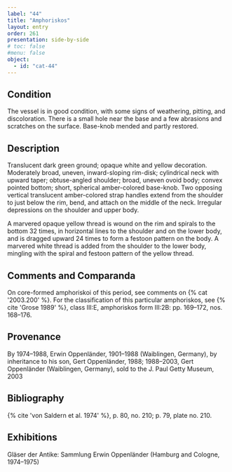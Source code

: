 ```yaml
---
label: "44"
title: "Amphoriskos"
layout: entry
order: 261
presentation: side-by-side
# toc: false
#menu: false 
object:
  - id: "cat-44"
---
```


## Condition

The vessel is in good condition, with some signs of weathering, pitting, and discoloration. There is a small hole near the base and a few abrasions and scratches on the surface. Base-knob mended and partly restored.

## Description

Translucent dark green ground; opaque white and yellow decoration. Moderately broad, uneven, inward-sloping rim-disk; cylindrical neck with upward taper; obtuse-angled shoulder; broad, uneven ovoid body; convex pointed bottom; short, spherical amber-colored base-knob. Two opposing vertical translucent amber-colored strap handles extend from the shoulder to just below the rim, bend, and attach on the middle of the neck. Irregular depressions on the shoulder and upper body.

A marvered opaque yellow thread is wound on the rim and spirals to the bottom 32 times, in horizontal lines to the shoulder and on the lower body, and is dragged upward 24 times to form a festoon pattern on the body. A marvered white thread is added from the shoulder to the lower body, mingling with the spiral and festoon pattern of the yellow thread.

## Comments and Comparanda

On core-formed amphoriskoi of this period, see comments on {% cat '2003.200' %}. For the classification of this particular amphoriskos, see {% cite 'Grose 1989' %}, class III:E, amphoriskos form III:2B: pp. 169–172, nos. 168–176.

## Provenance

By 1974–1988, Erwin Oppenländer, 1901–1988 (Waiblingen, Germany), by inheritance to his son, Gert Oppenländer, 1988; 1988–2003, Gert Oppenländer (Waiblingen, Germany), sold to the J. Paul Getty Museum, 2003

## Bibliography

{% cite 'von Saldern et al. 1974' %}, p. 80, no. 210; p. 79, plate no. 210.

## Exhibitions

Gläser der Antike: Sammlung Erwin Oppenländer (Hamburg and Cologne, 1974–1975)